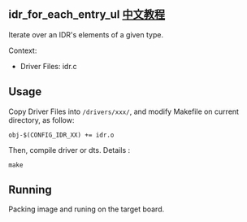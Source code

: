 idr_for_each_entry_ul [中文教程](https://biscuitos.github.io/blog/IDR_idr_for_each_entry_ul/)
----------------------------------

Iterate over an IDR's elements of a given type.

Context:

* Driver Files: idr.c

## Usage

Copy Driver Files into `/drivers/xxx/`, and modify Makefile on current 
directory, as follow:

```
obj-$(CONFIG_IDR_XX) += idr.o
```

Then, compile driver or dts. Details :

```
make
```

## Running

Packing image and runing on the target board.
